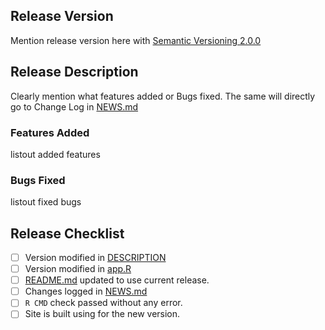 ## Release Version
Mention release version here with [Semantic Versioning 2.0.0](https://semver.org/)

## Release Description
Clearly mention what features added or Bugs fixed. The same will directly go to Change Log in [NEWS.md]
### Features Added
listout added features
### Bugs Fixed
listout fixed bugs

## Release Checklist
* [ ] Version modified in [DESCRIPTION]
* [ ] Version modified in [app.R]
* [ ] [README.md] updated to use current release.
* [ ] Changes logged in [NEWS.md]
* [ ] `R CMD` check passed without any error.
* [ ] Site is built using for the new version.

[README.md]: https://github.com/sk-sahu/sig-bio-shiny/blob/dev/README.md
[DESCRIPTION]: https://github.com/sk-sahu/sig-bio-shiny/blob/dev/DESCRIPTION
[app.R]: https://github.com/sk-sahu/sig-bio-shiny/blob/dev/app.R
[NEWS.md]:  https://github.com/sk-sahu/sig-bio-shiny/blob/dev/NEWS.md
